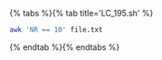 {% tabs %}{% tab title='LC_195.sh' %}

```sh
awk 'NR == 10' file.txt
```

{% endtab %}{% endtabs %}
